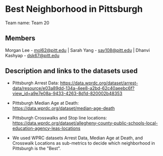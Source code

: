 # Best Neighborhood in Pittsburgh
Team name:  Team 20
## Members
Morgan Lee - mol62@pitt.edu | Sarah Yang - say108@pitt.edu | Dhanvi Kashyap - dsk67@pitt.edu
## Description and links to the datasets used
* Pittsburgh Arrest Data: https://data.wprdc.org/dataset/arrest-data/resource/e03a89dd-134a-4ee8-a2bd-62c40aeebc6f?view_id=a9e7e08a-9433-4263-8d1d-820002b48353
* Pittsburgh Median Age at Death: https://data.wprdc.org/dataset/median-age-death
* Pittsburgh Crosswalks and Stop line locations: https://data.wprdc.org/dataset/allegheny-county-public-schools-local-education-agency-leas-locations 

* We used WPRC datasets Arrest Data, Median Age at Death, and Crosswalk Locations as sub-metrics to decide which neighborhood in Pittsburgh is the "Best".
